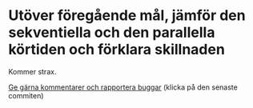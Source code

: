 # Utöver föregående mål, jämför den sekventiella och den parallella körtiden och förklara skillnaden

Kommer strax.

[Ge gärna kommentarer och rapportera buggar](https://github.com/IOOPM-UU/achievements/commits/master/L34.md) (klicka på den senaste commiten)

